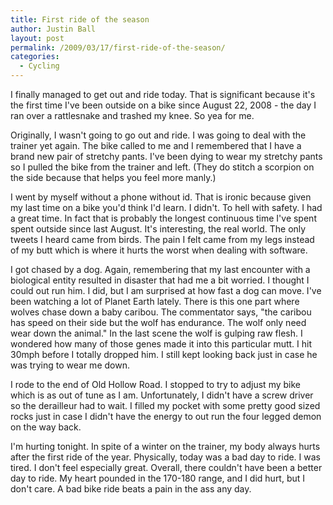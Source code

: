 ```yaml
---
title: First ride of the season
author: Justin Ball
layout: post
permalink: /2009/03/17/first-ride-of-the-season/
categories:
  - Cycling
---
```

I finally managed to get out and ride today. That is significant because it's the first time I've been outside on a bike since August 22, 2008 - the day I ran over a rattlesnake and trashed my knee. So yea for me.

Originally, I wasn't going to go out and ride. I was going to deal with the trainer yet again. The bike called to me and I remembered that I have a brand new pair of stretchy pants. I've been dying to wear my stretchy pants so I pulled the bike from the trainer and left. (They do stitch a scorpion on the side because that helps you feel more manly.)

I went by myself without a phone without id. That is ironic because given my last time on a bike you'd think I'd learn. I didn't. To hell with safety. I had a great time. In fact that is probably the longest continuous time I've spent spent outside since last August. It's interesting, the real world. The only tweets I heard came from birds. The pain I felt came from my legs instead of my butt which is where it hurts the worst when dealing with software.

I got chased by a dog. Again, remembering that my last encounter with a biological entity resulted in disaster that had me a bit worried. I thought I could out run him. I did, but I am surprised at how fast a dog can move. I've been watching a lot of Planet Earth lately. There is this one part where wolves chase down a baby caribou. The commentator says, "the caribou has speed on their side but the wolf has endurance. The wolf only need wear down the animal." In the last scene the wolf is gulping raw flesh. I wondered how many of those genes made it into this particular mutt. I hit 30mph before I totally dropped him. I still kept looking back just in case he was trying to wear me down.

I rode to the end of Old Hollow Road. I stopped to try to adjust my bike which is as out of tune as I am. Unfortunately, I didn't have a screw driver so the derailleur had to wait. I filled my pocket with some pretty good sized rocks just in case I didn't have the energy to out run the four legged demon on the way back.

I'm hurting tonight. In spite of a winter on the trainer, my body always hurts after the first ride of the year. Physically, today was a bad day to ride. I was tired. I don't feel especially great. Overall, there couldn't have been a better day to ride. My heart pounded in the 170-180 range, and I did hurt, but I don't care. A bad bike ride beats a pain in the ass any day.